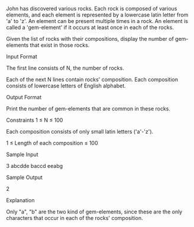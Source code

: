 John has discovered various rocks. Each rock is composed of various elements, and each element is represented by a lowercase latin letter from 'a' to 'z'. An element can be present multiple times in a rock. An element is called a 'gem-element' if it occurs at least once in each of the rocks.

Given the list of rocks with their compositions, display the number of gem-elements that exist in those rocks.

Input Format 

The first line consists of N, the number of rocks. 

Each of the next N lines contain rocks' composition. Each composition consists of lowercase letters of English alphabet.

Output Format 

Print the number of gem-elements that are common in these rocks.

Constraints 
1 ≤ N ≤ 100 

Each composition consists of only small latin letters ('a'-'z'). 

1 ≤ Length of each composition ≤ 100

Sample Input

3
abcdde
baccd
eeabg

Sample Output

2

Explanation 

Only "a", "b" are the two kind of gem-elements, since these are the only characters that occur in each of the rocks' composition.
